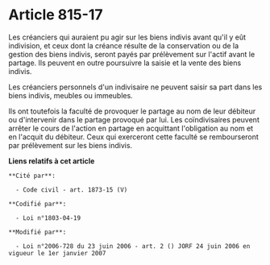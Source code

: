 # Article 815-17

Les créanciers qui auraient pu agir sur les biens indivis avant qu'il y eût indivision, et ceux dont la créance résulte de la
conservation ou de la gestion des biens indivis, seront payés par prélèvement sur l'actif avant le partage. Ils peuvent en
outre poursuivre la saisie et la vente des biens indivis.

Les créanciers personnels d'un indivisaire ne peuvent saisir sa part dans les biens indivis, meubles ou immeubles.

Ils ont toutefois la faculté de provoquer le partage au nom de leur débiteur ou d'intervenir dans le partage provoqué par
lui. Les coïndivisaires peuvent arrêter le cours de l'action en partage en acquittant l'obligation au nom et en l'acquit du
débiteur. Ceux qui exerceront cette faculté se rembourseront par prélèvement sur les biens indivis.

**Liens relatifs à cet article**

	**Cité par**:

	  - Code civil - art. 1873-15 (V)

	**Codifié par**:

	  - Loi n°1803-04-19

	**Modifié par**:

	  - Loi n°2006-728 du 23 juin 2006 - art. 2 () JORF 24 juin 2006 en vigueur le 1er janvier 2007
